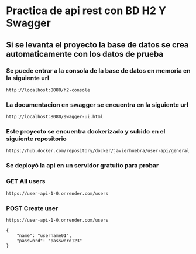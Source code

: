 # Practica de api rest con BD H2 Y Swagger

## Si se levanta el proyecto la base de datos se crea automaticamente con los datos de prueba
### Se puede entrar a la consola de la base de datos en memoria en la siguiente url
```http://localhost:8080/h2-console```
### La documentacion en swagger se encuentra en la siguiente url
```http://localhost:8080/swagger-ui.html```

### Este proyecto se encuentra dockerizado y subido en el siguiente repositorio
```https://hub.docker.com/repository/docker/javierhuebra/user-api/general```

### Se deployó la api en un servidor gratuito para probar
### GET All users
```https://user-api-1-0.onrender.com/users```
### POST Create user
```https://user-api-1-0.onrender.com/users```
```
{
    "name": "username01",
    "password": "password123"
}
```
